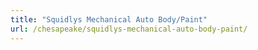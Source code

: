 ```yaml
---
title: "Squidlys Mechanical Auto Body/Paint"
url: /chesapeake/squidlys-mechanical-auto-body-paint/
---
```

